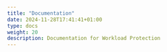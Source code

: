 ```yaml
---
title: "Documentation"
date: 2024-11-28T17:41:41+01:00
type: docs
weight: 20
description: Documentation for Workload Protection
---
```


